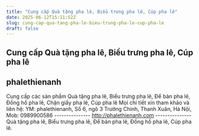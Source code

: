 ```yaml
---
title: "Cung cấp Quà tặng pha lê, Biểu trưng pha lê, Cúp pha lê"
date: 2025-06-12T15:11:52Z
slug: cung-cap-qua-tang-pha-le-bieu-trung-pha-le-cup-pha-le
draft: false
---
```


## Cung cấp Quà tặng pha lê, Biểu trưng pha lê, Cúp pha lê

## phalethienanh

Cung cấp các sản phẩm Quà tặng pha lê, Biểu trưng pha lê, Để bàn pha lê, Đồng hồ pha lê, Chặn giấy pha lê, Cúp pha lê
Mọi chi tiết xin tham khảo và liên hệ: YM: phalethienanh, Số 6, ngõ 3 Trường Chinh, Thanh Xuân, Hà Nội, Mob: 0989900586 
--------------- http://phalethienanh.com ---------------
Quà tặng pha lê, Biểu trưng pha lê, Để bàn pha lê, Đồng hồ pha lê, Cúp pha lê.